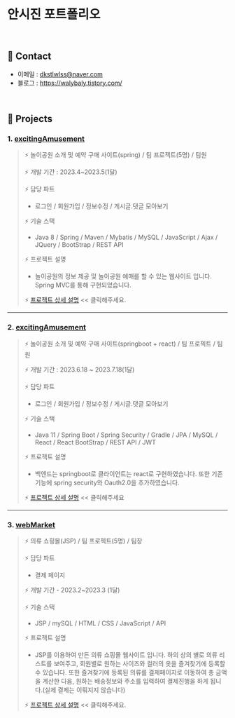 # 안시진 포트폴리오
</br>        

## 📌 Contact
 - 이메일 : dkstlwlss@naver.com
 - 블로그 : https://walybaly.tistory.com/
</br>

## 📌 Projects

### 1. [excitingAmusement](https://github.com/ridehorse/excitingamusement2/tree/excitingamusement_spring)

> ⚡ 놀이공원 소개 및 예약 구매 사이트(spring) / 팀 프로젝트(5명) / 팀원
>
> ⚡ 개발 기간 : 2023.4~2023.5(1달) 
>
> ⚡ 담당 파트
> - 로그인 / 회원가입 / 정보수정 / 게시글.댓글 모아보기
>
> ⚡ 기술 스택
> - Java 8 / Spring / Maven / Mybatis / MySQL / JavaScript / Ajax / JQuery / BootStrap / REST API
>
> ⚡ 프로젝트 설명
> - 놀이공원의 정보 제공 및 놀이공원 예매를 할 수 있는 웹사이트 입니다. Spring MVC를 통해 구현되었습니다.
>   
> ⚡ [프로젝트 상세 설명](https://github.com/ridehorse/excitingamusement2/tree/excitingamusement_spring) << 클릭해주세요.

---

### 2. [excitingAmusement](https://github.com/ridehorse/excitingamusement2/tree/exciting_final_react)

> ⚡ 놀이공원 소개 및 예약 구매 사이트(springboot + react) / 팀 프로젝트 / 팀원
>
> ⚡ 개발 기간 : 2023.6.18 ~ 2023.7.18(1달)
>
> ⚡ 담당 파트
> - 로그인 / 회원가입 / 정보수정 / 게시글.댓글 모아보기
>
> ⚡ 기술 스택
> - Java 11 / Spring Boot / Spring Security / Gradle / JPA / MySQL / React / React BootStrap / REST API / JWT
>
> ⚡ 프로젝트 설명
> - 백엔드는 springboot로 클라이언트는 react로 구현하였습니다. 또한 기존 기능에 spring security와 Oauth2.0을 추가하였습니다.
>
> ⚡ [프로젝트 상세 설명](https://github.com/ridehorse/excitingamusement2/tree/excitingamusement_bootreact) << 클릭해주세요

---

### 3. [webMarket](https://github.com/ridehorse/excitingamusement2/tree/webmarket)
>
> ⚡ 의류 쇼핑몰(JSP) / 팀 프로젝트(5명) / 팀장
>
> ⚡ 담당 파트
> - 결제 페이지
> 
> ⚡ 개발 기간 - 2023.2~2023.3 (1달)
>
> ⚡ 기술 스택 
> - JSP / mySQL / HTML / CSS / JavaScript / API
>
> ⚡ 프로젝트 설명 
> - JSP를 이용하여 만든 의류 쇼핑몰 웹사이트 입니다. 하의 상의 별로 의류 리스트를 보여주고, 회원별로 원하는 사이즈와 컬러의 옷을 즐겨찾기에 등록할수 있습니다. 또한 즐겨찾기에 등록된 의류를 결제페이지로 이동하여 총 금액을 계산한 다음, 원하는 배송정보와 주소를 입력하여 결제진행을 하게 됩니다.(실제 결제는 이뤄지지 않습니다)
>
> ⚡ [프로젝트 상세 설명](https://github.com/ridehorse/excitingamusement2/tree/webmarket) << 클릭해주세요.



